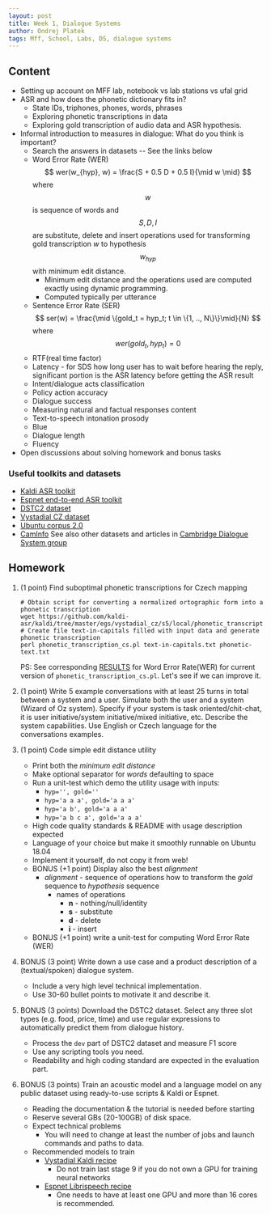 ```yaml
---
layout: post
title: Week 1, Dialogue Systems
author: Ondrej Platek
tags: Mff, School, Labs, DS, dialogue systems
---
```



## Content

- Setting up account on MFF lab, notebook vs lab stations vs ufal grid
- ASR and how does the phonetic dictionary fits in?
    - State IDs, triphones, phones, words, phrases
    - Exploring phonetic transcriptions in data
    - Exploring gold transcription of audio data and ASR hypothesis.
- Informal introduction to measures in dialogue: What do you think is important?
    - Search the answers in datasets -- See the links below
    - Word Error Rate (WER) $$ wer(w_{hyp}, w) = \frac{S + 0.5 D + 0.5 I}{\mid w \mid} $$ where $$ w $$ is sequence of words and $$S, D, I$$ are substitute, delete and insert operations used for transforming gold transcription *w* to hypothesis $$ w_{hyp} $$ with minimum edit distance.
        - Minimum edit distance and the operations used are computed exactly using dynamic programming.
        - Computed typically per utterance
    - Sentence Error Rate (SER) $$ ser(w) = \frac{\mid \{gold_t = hyp_t; t \in \{1, .., N\}\}\mid}{N} $$ where $$ wer(gold_t, hyp_t) =  0 $$
    - RTF(real time factor)
    - Latency - for SDS how long user has to wait before hearing the reply, significant portion is the ASR latency before getting the ASR result
    - Intent/dialogue acts classification
    - Policy action accuracy
    - Dialogue success
    - Measuring natural and factual responses content
    - Text-to-speech intonation prosody
    - Blue
    - Dialogue length
    - Fluency
- Open discussions about solving homework and bonus tasks


### Useful toolkits and datasets
- [Kaldi ASR toolkit](https://github.com/kaldi-asr/kaldi)
- [Espnet end-to-end ASR toolkit](https://github.com/espnet/espnet)
- [DSTC2 dataset](http://camdial.org/~mh521/dstc/)
- [Vystadial CZ dataset](https://lindat.mff.cuni.cz/repository/xmlui/handle/11858/00-097C-0000-0023-4670-6)
- [Ubuntu corpus 2.0](https://github.com/rkadlec/ubuntu-ranking-dataset-creator)
- [CamInfo](http://camdial.org/~pfb30/caminfo/sfx-restaurant.json) See also other datasets and articles in [Cambridge Dialogue System group](http://dialogue.mi.eng.cam.ac.uk/index.php/data/)

## Homework

1. (1 point) Find suboptimal phonetic transcriptions for Czech mapping

    ```
    # Obtain script for converting a normalized ortographic form into a phonetic transcription
    wget https://github.com/kaldi-asr/kaldi/tree/master/egs/vystadial_cz/s5/local/phonetic_transcription_cs.pl
    # Create file text-in-capitals filled with input data and generate phonetic transcription
    perl phonetic_transcription_cs.pl text-in-capitals.txt phonetic-text.txt
    ```

    PS: See corresponding [RESULTS](https://github.com/kaldi-asr/kaldi/tree/master/egs/vystadial_cz/s5b/RESULTS) for Word Error Rate(WER) for current version of `phonetic_transcription_cs.pl`.
    Let's see if we can improve it.

2. (1 point) Write 5 example conversations with at least 25 turns in total between a system and a user.
    Simulate both the user and a system (Wizard of Oz system).
    Specify if your system is task oriented/chit-chat, it is user initiative/system initiative/mixed initiative, etc.
    Describe the system capabilities. Use English or Czech language for the conversations examples.

3.  (1 point) Code simple edit distance utility
    - Print both the *minimum edit distance*
    - Make optional separator for *words* defaulting to space
    - Run a unit-test which demo the utility usage with inputs:
        - `hyp='', gold=''`
        - `hyp='a a a', gold='a a a'`
        - `hyp='a b', gold='a a a'`
        - `hyp='a b c a', gold='a a a'`
    - High code quality standards & README with usage description expected
    - Language of your choice but make it smoothly runnable on Ubuntu 18.04
    - Implement it yourself, do not copy it from web!
    - BONUS (+1 point) Display also the best *alignment*
        - *alignment* - sequence of operations how to transform the *gold* sequence to *hypothesis* sequence
            - names of operations
                - **n** - nothing/null/identity
                - **s** - substitute
                - **d** - delete
                - **i** - insert
    - BONUS (+1 point) write a unit-test for computing Word Error Rate (WER)

4. BONUS (3 point) Write down a use case and a product description of a (textual/spoken) dialogue system.
    - Include a very high level technical implementation.
    - Use 30-60 bullet points to motivate it and describe it.

5. BONUS (3 points) Download the DSTC2 dataset. Select any three slot types (e.g. food, price, time) and use regular expressions to automatically predict them from dialogue history.
    - Process the `dev` part of DSTC2 dataset and measure F1 score
    - Use any scripting tools you need.
    - Readability and high coding standard are expected in the evaluation part.

6. BONUS (3 points) Train an acoustic model and a language model on any public dataset using ready-to-use scripts & Kaldi or Espnet.
    - Reading the documentation & the tutorial is needed before starting
    - Reserve several GBs (20-100GB) of disk space.
    - Expect technical problems
        - You will need to change at least the number of jobs and launch commands and paths to data.
    - Recommended models to train
        - [Vystadial Kaldi recipe](https://github.com/kaldi-asr/kaldi/tree/master/egs/vystadial_cz/s5b)
            - Do not train last stage 9 if you do not own a GPU for training neural networks
        - [Espnet Librispeech recipe](https://github.com/espnet/espnet/blob/master/egs/librispeech/asr1/run.sh)
            - One needs to have at least one GPU and more than 16 cores is recommended.
